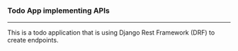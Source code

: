 ### Todo App implementing APIs

<hr>
This is a todo application that is using Django Rest Framework (DRF) to create endpoints.
